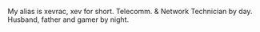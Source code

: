 My alias is xevrac, xev for short. Telecomm. & Network Technician by day. Husband, father and gamer by night.